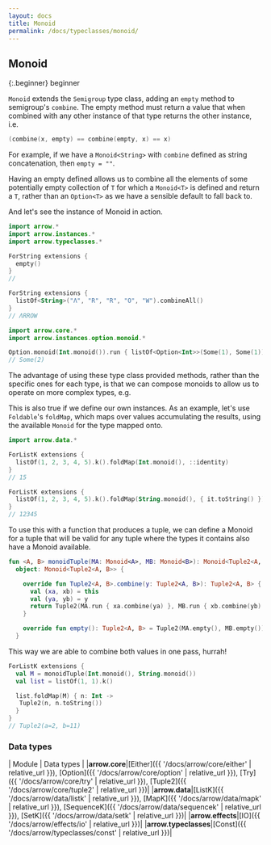 ```yaml
---
layout: docs
title: Monoid
permalink: /docs/typeclasses/monoid/
---
```


## Monoid

{:.beginner}
beginner

`Monoid` extends the `Semigroup` type class, adding an `empty` method to semigroup's `combine`. The empty method must return a value that when combined with any other instance of that type returns the other instance, i.e.

```kotlin
(combine(x, empty) == combine(empty, x) == x)
```

For example, if we have a `Monoid<String>` with `combine` defined as string concatenation, then `empty = ""`.

Having an empty defined allows us to combine all the elements of some potentially empty collection of `T` for which a `Monoid<T>` is defined and return a `T`, rather than an `Option<T>` as we have a sensible default to fall back to.

And let's see the instance of Monoid<String> in action.

```kotlin
import arrow.*
import arrow.instances.*
import arrow.typeclasses.*

ForString extensions { 
  empty()
}
// 
```

```kotlin
ForString extensions { 
  listOf<String>("Λ", "R", "R", "O", "W").combineAll() 
}
// ΛRROW
```

```kotlin
import arrow.core.*
import arrow.instances.option.monoid.*

Option.monoid(Int.monoid()).run { listOf<Option<Int>>(Some(1), Some(1)).combineAll() }
// Some(2)
```

The advantage of using these type class provided methods, rather than the specific ones for each type, is that we can compose monoids to allow us to operate on more complex types, e.g.

This is also true if we define our own instances. As an example, let's use `Foldable`'s `foldMap`, which maps over values accumulating the results, using the available `Monoid` for the type mapped onto.

```kotlin
import arrow.data.*

ForListK extensions { 
  listOf(1, 2, 3, 4, 5).k().foldMap(Int.monoid(), ::identity) 
}
// 15
```

```kotlin
ForListK extensions { 
  listOf(1, 2, 3, 4, 5).k().foldMap(String.monoid(), { it.toString() }) 
}
// 12345
```

To use this with a function that produces a tuple, we can define a Monoid for a tuple that will be valid for any tuple where the types it contains also have a Monoid available.

```kotlin
fun <A, B> monoidTuple(MA: Monoid<A>, MB: Monoid<B>): Monoid<Tuple2<A, B>> =
  object: Monoid<Tuple2<A, B>> {

    override fun Tuple2<A, B>.combine(y: Tuple2<A, B>): Tuple2<A, B> {
      val (xa, xb) = this
      val (ya, yb) = y
      return Tuple2(MA.run { xa.combine(ya) }, MB.run { xb.combine(yb) })
    }

    override fun empty(): Tuple2<A, B> = Tuple2(MA.empty(), MB.empty())
  }
```

This way we are able to combine both values in one pass, hurrah!

```kotlin
ForListK extensions {
  val M = monoidTuple(Int.monoid(), String.monoid())
  val list = listOf(1, 1).k()

  list.foldMap(M) { n: Int ->
   Tuple2(n, n.toString())
  }
}
// Tuple2(a=2, b=11)
```


### Data types

| Module | Data types |
|__arrow.core__|[Either]({{ '/docs/arrow/core/either' | relative_url }}), [Option]({{ '/docs/arrow/core/option' | relative_url }}), [Try]({{ '/docs/arrow/core/try' | relative_url }}), [Tuple2]({{ '/docs/arrow/core/tuple2' | relative_url }})|
|__arrow.data__|[ListK]({{ '/docs/arrow/data/listk' | relative_url }}), [MapK]({{ '/docs/arrow/data/mapk' | relative_url }}), [SequenceK]({{ '/docs/arrow/data/sequencek' | relative_url }}), [SetK]({{ '/docs/arrow/data/setk' | relative_url }})|
|__arrow.effects__|[IO]({{ '/docs/arrow/effects/io' | relative_url }})|
|__arrow.typeclasses__|[Const]({{ '/docs/arrow/typeclasses/const' | relative_url }})|